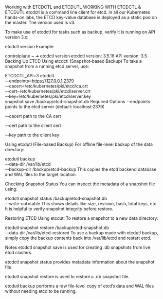 Working with ETCDCTL and ETCDUTL
WORKING WITH ETCDCTL & ETCDUTL
etcdctl is a command line client for etcd.
In all our Kubernetes hands-on labs, the ETCD key-value database is deployed as a static pod on the master. The version used is v3.

To make use of etcdctl for tasks such as backup, verify it is running on API version 3.x:

etcdctl version
Example:

controlplane ~ ➜  etcdctl version
etcdctl version: 3.5.16
API version: 3.5
Backing Up ETCD
Using etcdctl (Snapshot-based Backup)
To take a snapshot from a running etcd server, use:

ETCDCTL_API=3 etcdctl \
  --endpoints=https://127.0.0.1:2379 \
  --cacert=/etc/kubernetes/pki/etcd/ca.crt \
  --cert=/etc/kubernetes/pki/etcd/server.crt \
  --key=/etc/kubernetes/pki/etcd/server.key \
  snapshot save /backup/etcd-snapshot.db
Required Options
--endpoints points to the etcd server (default: localhost:2379)

--cacert path to the CA cert

--cert path to the client cert

--key path to the client key

Using etcdutl (File-based Backup)
For offline file-level backup of the data directory:

etcdutl backup \
  --data-dir /var/lib/etcd \
  --backup-dir /backup/etcd-backup
This copies the etcd backend database and WAL files to the target location.

Checking Snapshot Status
You can inspect the metadata of a snapshot file using:

etcdctl snapshot status /backup/etcd-snapshot.db \
  --write-out=table
This shows details like size, revision, hash, total keys, etc. It is helpful to verify snapshot integrity before restore.

Restoring ETCD
Using etcdutl
To restore a snapshot to a new data directory:

etcdutl snapshot restore /backup/etcd-snapshot.db \
  --data-dir /var/lib/etcd-restored
To use a backup made with etcdutl backup, simply copy the backup contents back into /var/lib/etcd and restart etcd.

Notes
etcdctl snapshot save is used for creating .db snapshots from live etcd clusters.

etcdctl snapshot status provides metadata information about the snapshot file.

etcdutl snapshot restore is used to restore a .db snapshot file.

etcdutl backup performs a raw file-level copy of etcd’s data and WAL files without needing etcd to be running.
